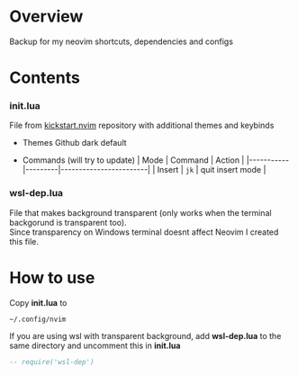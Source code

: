 # Overview
Backup for my neovim shortcuts, dependencies and configs

# Contents
### init.lua
File from [kickstart.nvim](https://github.com/nvim-lua/kickstart.nvim) repository with additional themes and keybinds

- Themes
Github dark default

- Commands (will try to update)
| Mode      | Command | Action                 |
|-----------|---------|------------------------|
| Insert    | `jk`    | quit insert mode       |

### wsl-dep.lua
File that makes background transparent (only works when the terminal backgorund is transparent too). \
Since transparency on Windows terminal doesnt affect Neovim I created this file.

# How to use
Copy __init.lua__ to
```
~/.config/nvim
```
If you are using wsl with transparent background, add __wsl-dep.lua__ to the same directory and uncomment this in __init.lua__
```lua
-- require('wsl-dep')
```
